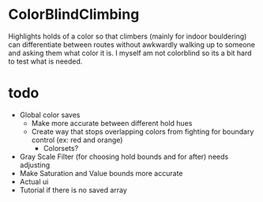 # ColorBlindClimbing
Highlights holds of a color so that climbers (mainly for indoor bouldering) can differentiate between routes without awkwardly walking up to someone and asking them what color it is. I myself am not colorblind so its a bit hard to test what is needed.
# todo
- Global color saves
    - Make more accurate between different hold hues
    - Create way that stops overlapping colors from fighting for boundary control (ex: red and orange)
        - Colorsets?
- Gray Scale Filter (for choosing hold bounds and for after) needs adjusting
- Make Saturation and Value bounds more accurate
- Actual ui
- Tutorial if there is no saved array
